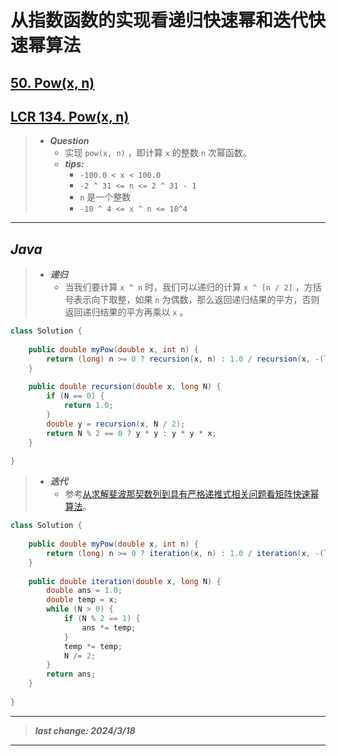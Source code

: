 # 从指数函数的实现看递归快速幂和迭代快速幂算法

## [50. Pow(x, n)](https://leetcode.cn/problems/powx-n/)

## [LCR 134. Pow(x, n)](https://leetcode.cn/problems/shu-zhi-de-zheng-shu-ci-fang-lcof/)

> - ***Question***
>   - 实现 `pow(x, n)` ，即计算 `x` 的整数 `n` 次幂函数。
>   - ***tips:***
>     - `-100.0 < x < 100.0`
>     - `-2 ^ 31 <= n <= 2 ^ 31 - 1`
>     - `n` 是一个整数
>     - `-10 ^ 4 <= x ^ n <= 10^4`

---

## *Java*

> - ***递归***
>   - 当我们要计算 `x ^ n` 时，我们可以递归的计算 `x ^ [n / 2]` ，方括号表示向下取整，如果 `n` 为偶数，那么返回递归结果的平方，否则返回递归结果的平方再乘以 `x` 。

```java
class Solution {
    
    public double myPow(double x, int n) {
        return (long) n >= 0 ? recursion(x, n) : 1.0 / recursion(x, -(long) n);
    }
    
    public double recursion(double x, long N) {
        if (N == 0) {
            return 1.0;
        }
        double y = recursion(x, N / 2);
        return N % 2 == 0 ? y * y : y * y * x;
    }
    
}
```

> - ***迭代***
>   - 参考[从求解斐波那契数列到具有严格递推式相关问题看矩阵快速幂算法](从求解斐波那契数列到具有严格递推式相关问题看矩阵快速幂算法.md)。

```java
class Solution {
    
    public double myPow(double x, int n) {
        return (long) n >= 0 ? iteration(x, n) : 1.0 / iteration(x, -(long) n);
    }
    
    public double iteration(double x, long N) {
        double ans = 1.0;
        double temp = x;
        while (N > 0) {
            if (N % 2 == 1) {
                ans *= temp;
            }
            temp *= temp;
            N /= 2;
        }
        return ans;
    }
    
}
```

---

> ***last change: 2024/3/18***

---
